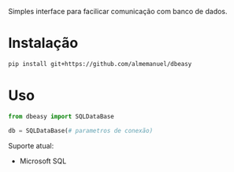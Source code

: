 Simples interface para facilicar comunicação com banco de dados.

# Instalação

```bash
pip install git+https://github.com/almemanuel/dbeasy
```

# Uso

```python
from dbeasy import SQLDataBase

db = SQLDataBase(# parametros de conexão)
```

Suporte atual:
- Microsoft SQL
